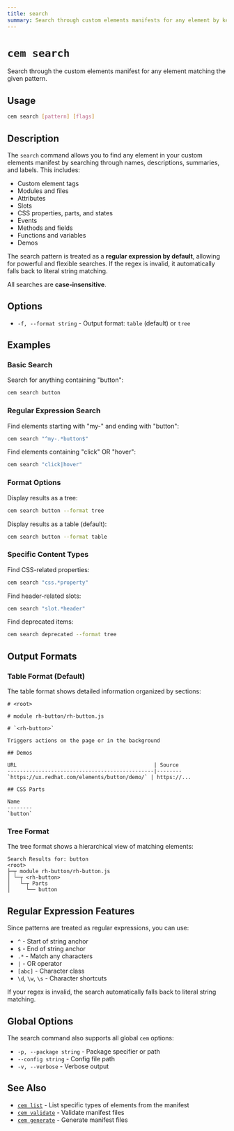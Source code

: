 ```yaml
---
title: search
summary: Search through custom elements manifests for any element by keyword or regex pattern
---
```


# `cem search`

Search through the custom elements manifest for any element matching the given pattern.

## Usage

```bash
cem search [pattern] [flags]
```

## Description

The `search` command allows you to find any element in your custom elements manifest by searching through names, descriptions, summaries, and labels. This includes:

- Custom element tags
- Modules and files  
- Attributes
- Slots
- CSS properties, parts, and states
- Events
- Methods and fields
- Functions and variables
- Demos

The search pattern is treated as a **regular expression by default**, allowing for powerful and flexible searches. If the regex is invalid, it automatically falls back to literal string matching.

All searches are **case-insensitive**.

## Options

- `-f, --format string` - Output format: `table` (default) or `tree`

## Examples

### Basic Search

Search for anything containing "button":
```bash
cem search button
```

### Regular Expression Search

Find elements starting with "my-" and ending with "button":
```bash
cem search "^my-.*button$"
```

Find elements containing "click" OR "hover":
```bash
cem search "click|hover"
```

### Format Options

Display results as a tree:
```bash
cem search button --format tree
```

Display results as a table (default):
```bash
cem search button --format table
```

### Specific Content Types

Find CSS-related properties:
```bash
cem search "css.*property"
```

Find header-related slots:
```bash
cem search "slot.*header"
```

Find deprecated items:
```bash
cem search deprecated --format tree
```

## Output Formats

### Table Format (Default)

The table format shows detailed information organized by sections:

```
# <root>

# module rh-button/rh-button.js

# `<rh-button>`

Triggers actions on the page or in the background

## Demos

URL                                            | Source
-----------------------------------------------|--------
`https://ux.redhat.com/elements/button/demo/` | https://...

## CSS Parts

Name
--------
`button`
```

### Tree Format

The tree format shows a hierarchical view of matching elements:

```
Search Results for: button
<root>
├─┬ module rh-button/rh-button.js
│ └─┬ <rh-button>
│   └─┬ Parts
│     └── button
```

## Regular Expression Features

Since patterns are treated as regular expressions, you can use:

- `^` - Start of string anchor
- `$` - End of string anchor  
- `.*` - Match any characters
- `|` - OR operator
- `[abc]` - Character class
- `\d`, `\w`, `\s` - Character shortcuts

If your regex is invalid, the search automatically falls back to literal string matching.

## Global Options

The search command also supports all global `cem` options:

- `-p, --package string` - Package specifier or path
- `--config string` - Config file path
- `-v, --verbose` - Verbose output

## See Also

- [`cem list`](./list.md) - List specific types of elements from the manifest
- [`cem validate`](./validate.md) - Validate manifest files
- [`cem generate`](./generate.md) - Generate manifest files